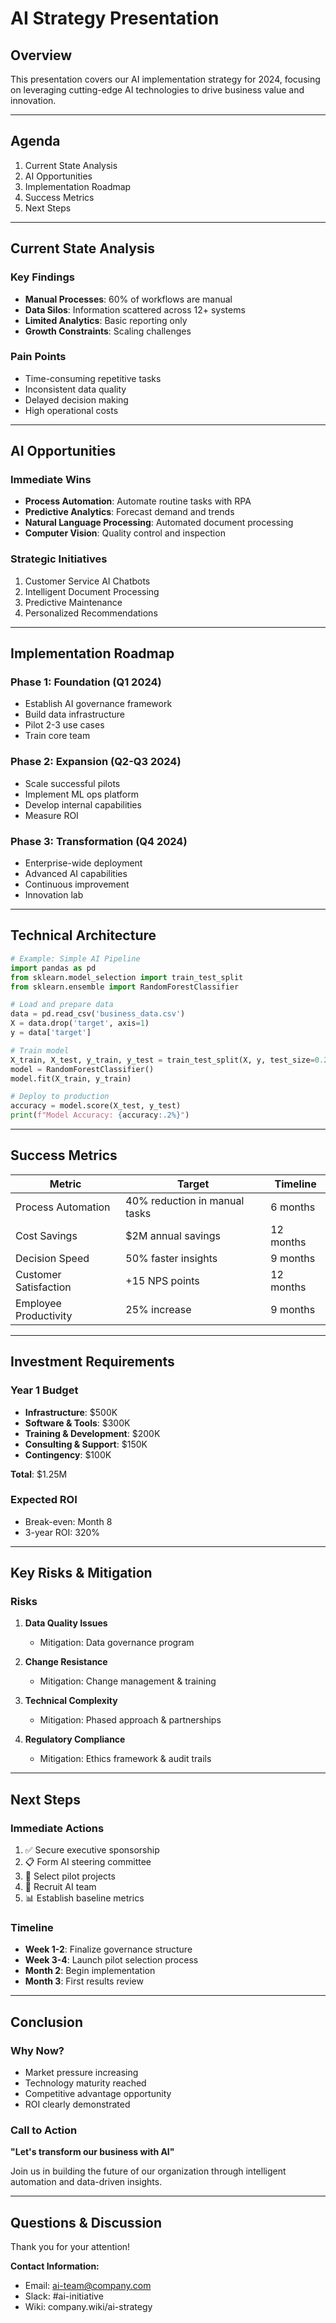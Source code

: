 # AI Strategy Presentation

## Overview

This presentation covers our AI implementation strategy for 2024, focusing on leveraging cutting-edge AI technologies to drive business value and innovation.

---

## Agenda

1. Current State Analysis
2. AI Opportunities
3. Implementation Roadmap
4. Success Metrics
5. Next Steps

---

## Current State Analysis

### Key Findings
- **Manual Processes**: 60% of workflows are manual
- **Data Silos**: Information scattered across 12+ systems
- **Limited Analytics**: Basic reporting only
- **Growth Constraints**: Scaling challenges

### Pain Points
- Time-consuming repetitive tasks
- Inconsistent data quality
- Delayed decision making
- High operational costs

---

## AI Opportunities

### Immediate Wins
- **Process Automation**: Automate routine tasks with RPA
- **Predictive Analytics**: Forecast demand and trends
- **Natural Language Processing**: Automated document processing
- **Computer Vision**: Quality control and inspection

### Strategic Initiatives
1. Customer Service AI Chatbots
2. Intelligent Document Processing
3. Predictive Maintenance
4. Personalized Recommendations

---

## Implementation Roadmap

### Phase 1: Foundation (Q1 2024)
- Establish AI governance framework
- Build data infrastructure
- Pilot 2-3 use cases
- Train core team

### Phase 2: Expansion (Q2-Q3 2024)
- Scale successful pilots
- Implement ML ops platform
- Develop internal capabilities
- Measure ROI

### Phase 3: Transformation (Q4 2024)
- Enterprise-wide deployment
- Advanced AI capabilities
- Continuous improvement
- Innovation lab

---

## Technical Architecture

```python
# Example: Simple AI Pipeline
import pandas as pd
from sklearn.model_selection import train_test_split
from sklearn.ensemble import RandomForestClassifier

# Load and prepare data
data = pd.read_csv('business_data.csv')
X = data.drop('target', axis=1)
y = data['target']

# Train model
X_train, X_test, y_train, y_test = train_test_split(X, y, test_size=0.2)
model = RandomForestClassifier()
model.fit(X_train, y_train)

# Deploy to production
accuracy = model.score(X_test, y_test)
print(f"Model Accuracy: {accuracy:.2%}")
```

---

## Success Metrics

| Metric | Target | Timeline |
|--------|--------|----------|
| Process Automation | 40% reduction in manual tasks | 6 months |
| Cost Savings | $2M annual savings | 12 months |
| Decision Speed | 50% faster insights | 9 months |
| Customer Satisfaction | +15 NPS points | 12 months |
| Employee Productivity | 25% increase | 9 months |

---

## Investment Requirements

### Year 1 Budget
- **Infrastructure**: $500K
- **Software & Tools**: $300K
- **Training & Development**: $200K
- **Consulting & Support**: $150K
- **Contingency**: $100K

**Total**: $1.25M

### Expected ROI
- Break-even: Month 8
- 3-year ROI: 320%

---

## Key Risks & Mitigation

### Risks
1. **Data Quality Issues**
   - Mitigation: Data governance program
   
2. **Change Resistance**
   - Mitigation: Change management & training
   
3. **Technical Complexity**
   - Mitigation: Phased approach & partnerships
   
4. **Regulatory Compliance**
   - Mitigation: Ethics framework & audit trails

---

## Next Steps

### Immediate Actions
1. ✅ Secure executive sponsorship
2. 📋 Form AI steering committee
3. 🎯 Select pilot projects
4. 👥 Recruit AI team
5. 📊 Establish baseline metrics

### Timeline
- **Week 1-2**: Finalize governance structure
- **Week 3-4**: Launch pilot selection process
- **Month 2**: Begin implementation
- **Month 3**: First results review

---

## Conclusion

### Why Now?
- Market pressure increasing
- Technology maturity reached
- Competitive advantage opportunity
- ROI clearly demonstrated

### Call to Action
**"Let's transform our business with AI"**

Join us in building the future of our organization through intelligent automation and data-driven insights.

---

## Questions & Discussion

Thank you for your attention!

**Contact Information:**
- Email: ai-team@company.com
- Slack: #ai-initiative
- Wiki: company.wiki/ai-strategy